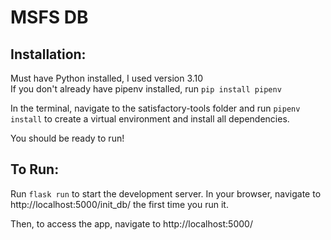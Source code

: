 # MSFS DB

## Installation:
Must have Python installed, I used version 3.10  
If you don't already have pipenv installed, run `pip install pipenv`

In the terminal, navigate to the satisfactory-tools folder and run `pipenv install` to create a virtual environment and install all dependencies.

You should be ready to run!

## To Run:
Run `flask run` to start the development server.
In your browser, navigate to http://localhost:5000/init_db/ the first time you run it.

Then, to access the app, navigate to http://localhost:5000/